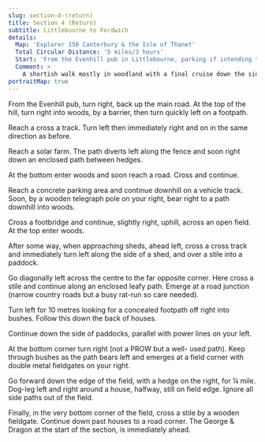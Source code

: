 ```yaml
---
slug: section-4-(return)
title: Section 4 (Return)
subtitle: Littlebourne to Fordwich
details:
  Map: 'Explorer 150 Canterbury & the Isle of Thanet'
  Total Circular Distance: '5 miles/3 hours'
  Start: 'From the Evenhill pub in Littlebourne, parking if intending to take refreshment here.'
  Comment: >
    A shortish walk mostly in woodland with a final cruise down the side of open fields into Fordwich. There is a short but tricky section on narrow enclosed paths with stiles before the open field ending. Be careful crossing the country roads. They are rat-runs.
portraitMap: true
---
```

From the Evenhill pub, turn right, back up the main road. At the top of the hill, turn right into woods, by a barrier, then turn quickly left on a footpath.

Reach a cross a track. Turn left then immediately right and on in the same direction as before.

Reach a solar farm. The path diverts left along the fence and soon right down an enclosed path between hedges.

At the bottom enter woods and soon reach a road. Cross and continue.

Reach a concrete parking area and continue downhill on a vehicle track. Soon, by a wooden telegraph pole on your right, bear right to a path downhill into woods.

Cross a footbridge and continue, slightly right, uphill, across an open field. At the top enter woods.

After some way, when approaching sheds, ahead left, cross a cross track and immediately turn left along the side of a shed, and over a stile into a paddock.

Go diagonally left across the centre to the far opposite corner. Here cross a stile and continue along an enclosed leafy path. Emerge at a road junction (narrow country roads but a busy rat-run so care needed).

Turn left for 10 metres looking for a concealed footpath off right into bushes. Follow this down the back of houses.

Continue down the side of paddocks, parallel with power lines on your left.

At the bottom corner turn right (not a PROW but a well- used path). Keep through bushes as the path bears left and emerges at a field corner with double metal fieldgates on your right.

Go forward down the edge of the field, with a hedge on the right, for ¼ mile. Dog-leg left and right around a house, halfway, still on field edge. Ignore all side paths out of the field.

Finally, in the very bottom corner of the field, cross a stile by a wooden fieldgate. Continue down past houses to a road corner. The George & Dragon at the start of the section, is immediately ahead.
